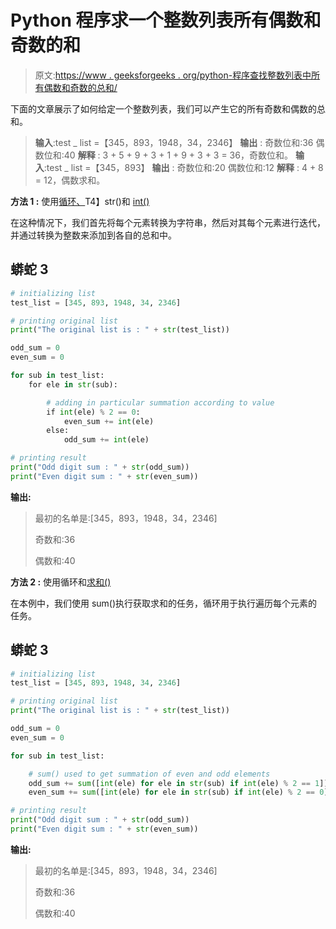 # Python 程序求一个整数列表所有偶数和奇数的和

> 原文:[https://www . geeksforgeeks . org/python-程序查找整数列表中所有偶数和奇数的总和/](https://www.geeksforgeeks.org/python-program-to-find-the-sum-of-all-even-and-odd-digits-of-an-integer-list/)

下面的文章展示了如何给定一个整数列表，我们可以产生它的所有奇数和偶数的总和。

> **输入**:test _ list =【345，893，1948，34，2346】
> **输出** :
> 奇数位和:36
> 偶数位和:40
> **解释** : 3 + 5 + 9 + 3 + 1 + 9 + 3 + 3 = 36，奇数位和。
> **输入**:test _ list =【345，893】
> **输出** :
> 奇数位和:20
> 偶数位和:12
> **解释** : 4 + 8 = 12，偶数求和。

**方法 1 :** 使用[循环、](https://www.geeksforgeeks.org/loops-in-python/)T4】str()和 [int()](https://www.geeksforgeeks.org/python-int-function/#:~:text=string%20%3A%20consists%20of%201's%20and,string%20in%20the%20given%20base.)

在这种情况下，我们首先将每个元素转换为字符串，然后对其每个元素进行迭代，并通过转换为整数来添加到各自的总和中。

## 蟒蛇 3

```py
# initializing list
test_list = [345, 893, 1948, 34, 2346]

# printing original list
print("The original list is : " + str(test_list))

odd_sum = 0
even_sum = 0

for sub in test_list:
    for ele in str(sub):

        # adding in particular summation according to value 
        if int(ele) % 2 == 0:
            even_sum += int(ele)
        else:
            odd_sum += int(ele)

# printing result 
print("Odd digit sum : " + str(odd_sum))
print("Even digit sum : " + str(even_sum))
```

**输出:**

> 最初的名单是:[345，893，1948，34，2346]
> 
> 奇数和:36
> 
> 偶数和:40

**方法 2 :** 使用循环和[求和()](https://www.geeksforgeeks.org/sum-function-python/)

在本例中，我们使用 sum()执行获取求和的任务，循环用于执行遍历每个元素的任务。

## 蟒蛇 3

```py
# initializing list
test_list = [345, 893, 1948, 34, 2346]

# printing original list
print("The original list is : " + str(test_list))

odd_sum = 0
even_sum = 0

for sub in test_list:

    # sum() used to get summation of even and odd elements
    odd_sum += sum([int(ele) for ele in str(sub) if int(ele) % 2 == 1])
    even_sum += sum([int(ele) for ele in str(sub) if int(ele) % 2 == 0])

# printing result 
print("Odd digit sum : " + str(odd_sum))
print("Even digit sum : " + str(even_sum))
```

**输出:**

> 最初的名单是:[345，893，1948，34，2346]
> 
> 奇数和:36
> 
> 偶数和:40